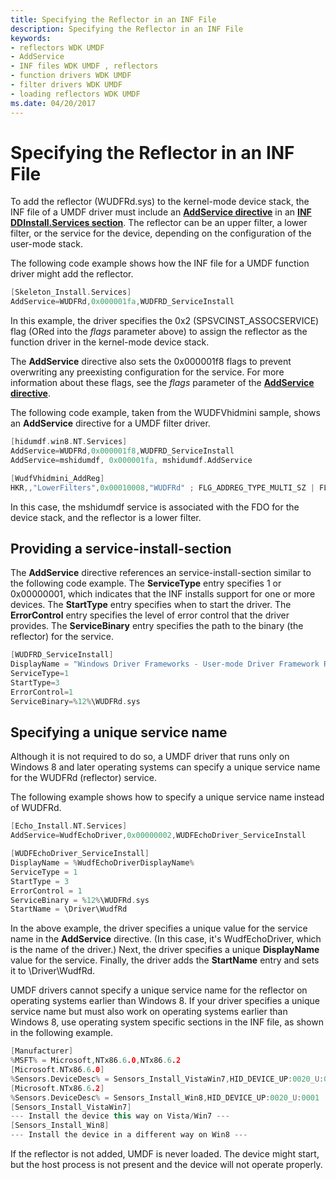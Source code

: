 ```yaml
---
title: Specifying the Reflector in an INF File
description: Specifying the Reflector in an INF File
keywords:
- reflectors WDK UMDF
- AddService
- INF files WDK UMDF , reflectors
- function drivers WDK UMDF
- filter drivers WDK UMDF
- loading reflectors WDK UMDF
ms.date: 04/20/2017
---
```


# Specifying the Reflector in an INF File


To add the reflector (WUDFRd.sys) to the kernel-mode device stack, the INF file of a UMDF driver must include an [**AddService directive**](../install/inf-addservice-directive.md) in an [**INF DDInstall.Services section**](../install/inf-ddinstall-services-section.md). The reflector can be an upper filter, a lower filter, or the service for the device, depending on the configuration of the user-mode stack.

The following code example shows how the INF file for a UMDF function driver might add the reflector.

```cpp
[Skeleton_Install.Services]
AddService=WUDFRd,0x000001fa,WUDFRD_ServiceInstall
```

In this example, the driver specifies the 0x2 (SPSVCINST\_ASSOCSERVICE) flag (ORed into the *flags* parameter above) to assign the reflector as the function driver in the kernel-mode device stack.

The **AddService** directive also sets the 0x000001f8 flags to prevent overwriting any preexisting configuration for the service. For more information about these flags, see the *flags* parameter of the [**AddService directive**](../install/inf-addservice-directive.md).

The following code example, taken from the WUDFVhidmini sample, shows an **AddService** directive for a UMDF filter driver.

```cpp
[hidumdf.win8.NT.Services]
AddService=WUDFRd,0x000001f8,WUDFRD_ServiceInstall  
AddService=mshidumdf, 0x000001fa, mshidumdf.AddService

[WudfVhidmini_AddReg]
HKR,,"LowerFilters",0x00010008,"WUDFRd" ; FLG_ADDREG_TYPE_MULTI_SZ | FLG_ADDREG_APPEND
```

In this case, the mshidumdf service is associated with the FDO for the device stack, and the reflector is a lower filter.

## Providing a service-install-section


The **AddService** directive references an service-install-section similar to the following code example. The **ServiceType** entry specifies 1 or 0x00000001, which indicates that the INF installs support for one or more devices. The **StartType** entry specifies when to start the driver. The **ErrorControl** entry specifies the level of error control that the driver provides. The **ServiceBinary** entry specifies the path to the binary (the reflector) for the service.

```cpp
[WUDFRD_ServiceInstall]
DisplayName = "Windows Driver Frameworks - User-mode Driver Framework Reflector"
ServiceType=1
StartType=3
ErrorControl=1
ServiceBinary=%12%\WUDFRd.sys
```

## Specifying a unique service name


Although it is not required to do so, a UMDF driver that runs only on Windows 8 and later operating systems can specify a unique service name for the WUDFRd (reflector) service.

The following example shows how to specify a unique service name instead of WUDFRd.

```cpp
[Echo_Install.NT.Services]
AddService=WudfEchoDriver,0x00000002,WUDFEchoDriver_ServiceInstall

[WUDFEchoDriver_ServiceInstall]
DisplayName = %WudfEchoDriverDisplayName%
ServiceType = 1
StartType = 3
ErrorControl = 1
ServiceBinary = %12%\WUDFRd.sys
StartName = \Driver\WudfRd
```

In the above example, the driver specifies a unique value for the service name in the **AddService** directive. (In this case, it's WudfEchoDriver, which is the name of the driver.) Next, the driver specifies a unique **DisplayName** value for the service. Finally, the driver adds the **StartName** entry and sets it to \\Driver\\WudfRd.

UMDF drivers cannot specify a unique service name for the reflector on operating systems earlier than Windows 8. If your driver specifies a unique service name but must also work on operating systems earlier than Windows 8, use operating system specific sections in the INF file, as shown in the following example.

```cpp
[Manufacturer]
%MSFT% = Microsoft,NTx86.6.0,NTx86.6.2
[Microsoft.NTx86.6.0]
%Sensors.DeviceDesc% = Sensors_Install_VistaWin7,HID_DEVICE_UP:0020_U:0001
[Microsoft.NTx86.6.2]
%Sensors.DeviceDesc% = Sensors_Install_Win8,HID_DEVICE_UP:0020_U:0001
[Sensors_Install_VistaWin7]
--- Install the device this way on Vista/Win7 ---
[Sensors_Install_Win8]
--- Install the device in a different way on Win8 ---
```

If the reflector is not added, UMDF is never loaded. The device might start, but the host process is not present and the device will not operate properly.

 

